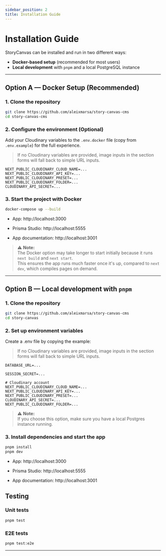 ```yaml
---
sidebar_position: 2
title: Installation Guide
---
```


# Installation Guide

StoryCanvas can be installed and run in two different ways:

- **Docker-based setup** (recommended for most users)
- **Local development** with `pnpm` and a local PostgreSQL instance

---

## Option A — Docker Setup (Recommended)

### 1. Clone the repository

```bash
git clone https://github.com/aleixmarsa/story-canvas-cms
cd story-canvas-cms
```

### 2. Configure the environment (Optional)

Add your Cloudinary variables to the `.env.docker` file (copy from `.env.example`) for the full experience.  
> If no Cloudinary variables are provided, image inputs in the section forms will fall back to simple URL inputs.
```env
NEXT_PUBLIC_CLOUDINARY_CLOUD_NAME=...
NEXT_PUBLIC_CLOUDINARY_API_KEY=...
NEXT_PUBLIC_CLOUDINARY_PRESET=...
NEXT_PUBLIC_CLOUDINARY_FOLDER=...
CLOUDINARY_API_SECRET=...
```

### 3. Start the project with Docker
```bash
docker-compose up --build
```
- App: http://localhost:3000

- Prisma Studio: http://localhost:5555

- App documentation: http://localhost:3001

> ⚠️ **Note:**  
> The Docker option may take longer to start initially because it runs `next build` and `next start`.  
> This ensures the app runs much faster once it's up, compared to `next dev`, which compiles pages on demand.


---

## Option B — Local development with `pnpm`

### 1. Clone the repository
```bash
git clone https://github.com/aleixmarsa/story-canvas-cms
cd story-canvas
```

### 2. Set up environment variables
Create a .env file by copying the example:
> If no Cloudinary variables are provided, image inputs in the section forms will fall back to simple URL inputs.
```env
DATABASE_URL=...

SESSION_SECRET=...

# Cloudinary account
NEXT_PUBLIC_CLOUDINARY_CLOUD_NAME=...
NEXT_PUBLIC_CLOUDINARY_API_KEY=...
NEXT_PUBLIC_CLOUDINARY_PRESET=...
CLOUDINARY_API_SECRET=...
NEXT_PUBLIC_CLOUDINARY_FOLDER=...
```
> ⚠️ **Note:**  
> If you choose this option, make sure you have a local Postgres instance running.

### 3. Install dependencies and start the app
```bash
pnpm install
pnpm dev
```
- App: http://localhost:3000

- Prisma Studio: http://localhost:5555

- App documentation: http://localhost:3001

## Testing

### Unit tests
```bash
pnpm test
```

### E2E tests
```bash
pnpm test:e2e
```

---

